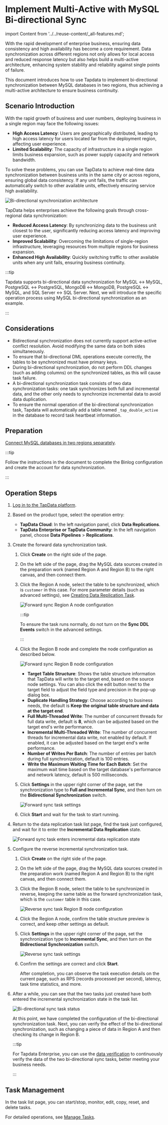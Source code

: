 # Implement Multi-Active with MySQL Bi-directional Sync

import Content from '../../reuse-content/_all-features.md';

<Content />

With the rapid development of enterprise business, ensuring data consistency and high availability has become a core requirement. Data synchronization across different regions not only allows for local access and reduced response latency but also helps build a multi-active architecture, enhancing system stability and reliability against single points of failure.

This document introduces how to use Tapdata to implement bi-directional synchronization between MySQL databases in two regions, thus achieving a multi-active architecture to ensure business continuity.

## Scenario Introduction

With the rapid growth of business and user numbers, deploying business in a single region may face the following issues:

- **High Access Latency**: Users are geographically distributed, leading to high access latency for users located far from the deployment region, affecting user experience.
- **Limited Scalability**: The capacity of infrastructure in a single region limits business expansion, such as power supply capacity and network bandwidth.

To solve these problems, you can use TapData to achieve real-time data synchronization between business units in the same city or across regions, ensuring global data consistency. If any unit fails, the traffic can automatically switch to other available units, effectively ensuring service high availability.

![Bi-directional synchronization architecture](../../images/two_way_sync_arch.png)

TapData helps enterprises achieve the following goals through cross-regional data synchronization:

- **Reduced Access Latency**: By synchronizing data to the business unit closest to the user, significantly reducing access latency and improving user experience.
- **Improved Scalability**: Overcoming the limitations of single-region infrastructure, leveraging resources from multiple regions for business expansion.
- **Enhanced High Availability**: Quickly switching traffic to other available units when any unit fails, ensuring business continuity.

:::tip

Tapdata supports bi-directional data synchronization for MySQL ↔ MySQL, PostgreSQL ↔ PostgreSQL, MongoDB ↔ MongoDB, PostgreSQL ↔ MySQL, and SQL Server ↔ SQL Server. Next, we will introduce the specific operation process using MySQL bi-directional synchronization as an example.

:::

## Considerations

- Bidirectional synchronization does not currently support active-active conflict resolution. Avoid modifying the same data on both sides simultaneously.
- To ensure that bi-directional DML operations execute correctly, the tables to be synchronized must have primary keys.
- During bi-directional synchronization, do not perform DDL changes (such as adding columns) on the synchronized tables, as this will cause task failure.
- A bi-directional synchronization task consists of two data synchronization tasks: one task synchronizes both full and incremental data, and the other only needs to synchronize incremental data to avoid data duplication.
- To ensure the normal operation of the bi-directional synchronization task, Tapdata will automatically add a table named `_tap_double_active` in the database to record task heartbeat information.

## Preparation

[Connect MySQL databases in two regions separately](../../prerequisites/on-prem-databases/mysql.md).

:::tip

Follow the instructions in the document to complete the Binlog configuration and create the account for data synchronization.

:::

## Operation Steps

1. [Log in to the TapData platform](../../user-guide/log-in.md).

2. Based on the product type, select the operation entry:

   * **TapData Cloud**: In the left navigation panel, click **Data Replications**.
   * **TapData Enterprise or TapData Community**: In the left navigation panel, choose **Data Pipelines** > **Replications**.

3. Create the forward data synchronization task.

   1. Click **Create** on the right side of the page.

   2. On the left side of the page, drag the MySQL data sources created in the preparation work (named Region A and Region B) to the right canvas, and then connect them.

   3. Click the Region A node, select the table to be synchronized, which is `customer` in this case. For more parameter details (such as advanced settings), see [Creating Data Replication Task](../../user-guide/copy-data/create-task.md).

      ![Forward sync Region A node configuration](../../images/forward_sync_source.png)

      :::tip

      To ensure the task runs normally, do not turn on the **Sync DDL Events** switch in the advanced settings.

      :::

   4. Click the Region B node and complete the node configuration as described below.

      ![Forward sync Region B node configuration](../../images/forward_sync_target.png)

      * **Target Table Structure**: Shows the table structure information that TapData will write to the target end, based on the source node settings. You can also click the edit button next to the target field to adjust the field type and precision in the pop-up dialog box.
      * **Duplicate Handling Strategy**: Choose according to business needs, the default is **Keep the original table structure and data at the target end**.
      * **Full Multi-Threaded Write**: The number of concurrent threads for full data write, default is **8**, which can be adjusted based on the target end's write performance.
      * **Incremental Multi-Threaded Write**: The number of concurrent threads for incremental data write, not enabled by default. If enabled, it can be adjusted based on the target end's write performance.
      * **Number of Writes Per Batch**: The number of entries per batch during full synchronization, default is 100 entries.
      * **Write the Maximum Waiting Time for Each Batch**: Set the maximum wait time based on the target database's performance and network latency, default is 500 milliseconds.

   5. Click **Settings** in the upper right corner of the page, set the synchronization type to **Full and Incremental Sync**, and then turn on the **Bidirectional Synchronization** switch.

      ![Forward sync task settings](../../images/forward_sync_task_settings.png)

   6. Click **Start** and wait for the task to start running.

4. Return to the data replication task list page, find the task just configured, and wait for it to enter the **Incremental Data Replication** state.

   ![Forward sync task enters incremental data replication state](../../images/forward_sync_incremental_status.png)

5. Configure the reverse incremental synchronization task.

   1. Click **Create** on the right side of the page.

   2. On the left side of the page, drag the MySQL data sources created in the preparation work (named Region A and Region B) to the right canvas, and then connect them.

   3. Click the Region B node, select the table to be synchronized in reverse, keeping the same table as the forward synchronization task, which is the `customer` table in this case.

      ![Reverse sync task Region B node configuration](../../images/reverse_sync_source.png)

   4. Click the Region A node, confirm the table structure preview is correct, and keep other settings as default.

   5. Click **Settings** in the upper right corner of the page, set the synchronization type to **Incremental Sync**, and then turn on the **Bidirectional Synchronization** switch.

      ![Reverse sync task settings](../../images/reverse_sync_task_settings.png)

   6. Confirm the settings are correct and click **Start**.

      After completion, you can observe the task execution details on the current page, such as RPS (records processed per second), latency, task time statistics, and more.

6. After a while, you can see that the two tasks just created have both entered the incremental synchronization state in the task list.

   ![Bi-directional sync task status](../../images/two_way_sync_task_status.png)

   At this point, we have completed the configuration of the bi-directional synchronization task. Next, you can verify the effect of the bi-directional synchronization, such as changing a piece of data in Region A and then checking its change in Region B.

   :::tip

   For Tapdata Enterprise, you can use the [data verification](../../user-guide/verify-data.md) to continuously verify the data of the two bi-directional sync tasks, better meeting your business needs.

   :::

## Task Management

In the task list page, you can start/stop, monitor, edit, copy, reset, and delete tasks.

For detailed operations, see [Manage Tasks](../../user-guide/copy-data/manage-task.md).